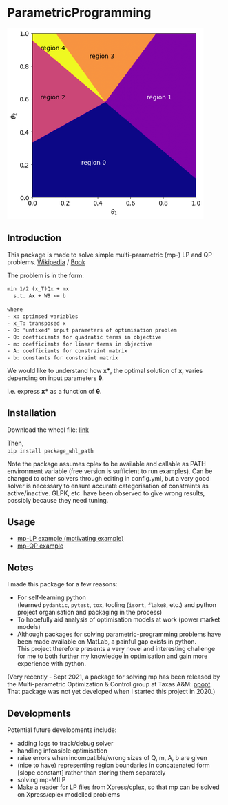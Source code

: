 # ParametricProgramming

![alt text](https://github.com/michaelchee2004/ParametricProgramming/blob/master/readme_image.png)

## Introduction
This package is made to solve simple multi-parametric (mp-) LP and QP problems. [Wikipedia](https://en.wikipedia.org/wiki/Parametric_programming) / [Book](https://www.wiley.com/en-ie/Multi+Parametric+Programming:+Theory,+Algorithms+and+Applications,+Volume+1-p-9783527631216)

The problem is in the form: <br/>

```
min 1/2 (x_T)Qx + mx
  s.t. Ax + Wθ <= b

where
- x: optimsed variables 
- x_T: transposed x
- θ: 'unfixed' input parameters of optimisation problem
- Q: coefficients for quadratic terms in objective
- m: coefficients for linear terms in objective
- A: coefficients for constraint matrix 
- b: constants for constraint matrix
```

We would like to understand how __x*__, the optimal solution of __x__, varies depending on 
input parameters __θ__.

i.e. express __x*__ as a function of __θ__.

## Installation
Download the wheel file: [link](https://github.com/michaelchee2004/ParametricProgramming/blob/master/dist/parametric_programming-0.0.1-py3-none-any.whl)

Then, </br>
```pip install package_whl_path```

Note the package assumes cplex to be available and callable as PATH environment variable (free version is sufficient to run examples). 
Can be changed to other solvers through editing in config.yml, but a very good solver is necessary 
to ensure accurate categorisation of constraints as active/inactive. GLPK, etc. have been observed to give wrong 
results, possibly because they need tuning.

## Usage
- [mp-LP example (motivating example)](https://github.com/michaelchee2004/ParametricProgramming/blob/master/jupyter_notebooks/lp_example.ipynb)
- [mp-QP example](https://github.com/michaelchee2004/ParametricProgramming/blob/master/jupyter_notebooks/qp_example.ipynb)

## Notes
I made this package for a few reasons:
- For self-learning python </br >
  (learned `pydantic`, `pytest`, `tox`, tooling (`isort`, `flake8`, etc.) and python project organisation and packaging in the process)
- To hopefully aid analysis of optimisation models at work (power market models)
- Although packages for solving parametric-programming problems have been made available on MatLab, a painful gap exists in python. </br>
  This project therefore presents a very novel and interesting challenge for me to both further my knowledge in optimisation and gain more experience with python. </br>
  
(Very recently - Sept 2021, a package for solving mp has been released by the Multi-parametric Optimization & Control group at Taxas A&M: [ppopt](https://pypi.org/project/ppopt/). That package was not yet developed when I started this project in 2020.)  

## Developments
Potential future developments include:
- adding logs to track/debug solver
- handling infeasible optimisation
- raise errors when incompatible/wrong sizes of Q, m, A, b are given 
- (nice to have) representing region boundaries in concatenated form [slope constant] rather than storing them separately
- solving mp-MILP
- Make a reader for LP files from Xpress/cplex, so that mp can be solved on Xpress/cplex modelled problems
